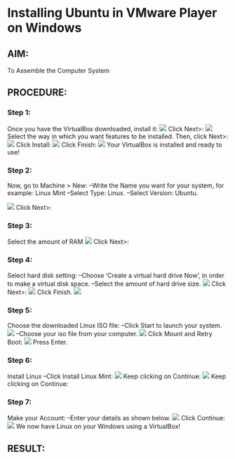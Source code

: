# Installing Ubuntu in VMware Player on Windows

## AIM:

To Assemble the Computer System

## PROCEDURE:

### Step 1: 
Once you have the VirtualBox downloaded, install it:
![](2.1.png)
Click Next>:
![](2.2.png)
Select the way in which you want features to be installed. Then, click Next>:
![](2.3.png)
Click Install:
![](2.4.png)
Click Finish:
![](2.5.png)
Your VirtualBox is installed and ready to use!

### Step 2: 
Now, go to Machine > New:
–Write the Name you want for your system, for example: Linux Mint
–Select Type: Linux.
–Select Version: Ubuntu.

![](2.6.png)
Click Next>:

### Step 3: 
Select the amount of RAM
![](2.7.png)
Click Next>:

### Step 4: 
Select hard disk setting:
–Choose ‘Create a virtual hard drive Now’, in order to make a virtual disk space.
–Select the amount of hard drive size.
![](2.8.png)
Click Next>:
![](2.9.png)
Click Finish.
![](2.10.png)

### Step 5: 
Choose the downloaded Linux ISO file:
–Click Start to launch your system.
![](2.11.png)
–Choose your iso file from your computer.
![](2.12.png)
Click Mount and Retry Boot:
![](2.13.png)
Press Enter.

### Step 6: 
Install Linux
–Click Install Linux Mint:
![](2.14.png)
Keep clicking on Continue:
![](2.15.png)
Keep clicking on Continue:

### Step 7: 
Make your Account:
–Enter your details as shown below.
![](2.16.png)
Click Continue:
![](2.17.png)
We now have Linux on your Windows using a VirtualBox!


## RESULT:
